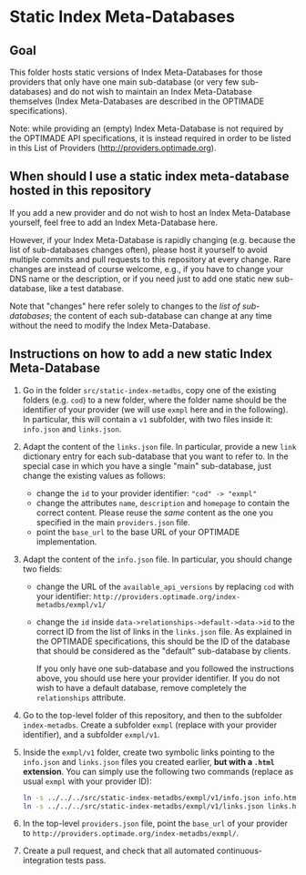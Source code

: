 # Static Index Meta-Databases

## Goal

This folder hosts static versions of Index Meta-Databases for those providers that only have one main sub-database (or very few sub-databases) and do not wish to maintain an Index Meta-Database themselves (Index Meta-Databases are described in the OPTIMADE specifications).

Note: while providing an (empty) Index Meta-Database is not required by the OPTIMADE API specifications, it is instead required in order to be listed in this List of Providers (http://providers.optimade.org).

## When should I use a static index meta-database hosted in this repository

If you add a new provider and do not wish to host an Index Meta-Database yourself, feel free to add an Index Meta-Database here.

However, if your Index Meta-Database is rapidly changing (e.g. because the list of sub-databases changes often), please host it yourself to avoid multiple commits and pull requests to this repository at every change.
Rare changes are instead of course welcome, e.g., if you have to change your DNS name or the description, or if you need just to add one static new sub-database, like a test database.

Note that "changes" here refer solely to changes to the *list of sub-databases*; the content of each sub-database can change at any time without the need to modify the Index Meta-Database.

## Instructions on how to add a new static Index Meta-Database
1. Go in the folder `src/static-index-metadbs`, copy one of the existing folders (e.g. `cod`) to a new folder, where the folder name should be the identifier of your provider (we will use `exmpl` here and in the following).
   In particular, this will contain a `v1` subfolder, with two files inside it: `info.json` and `links.json`.

2. Adapt the content of the `links.json` file. In particular, provide a new `link` dictionary entry for each sub-database that you want to refer to. 
   In the special case in which you have a single "main" sub-database, just change the existing values as follows:
    
   - change the `id` to your provider identifier: `"cod" -> "exmpl"`
   - change the attributes `name`, `description` and `homepage` to contain the correct content. Please reuse the *same* content as the one you specified in the main `providers.json` file.
   - point the `base_url` to the base URL of your OPTIMADE implementation.

3. Adapt the content of the `info.json` file. In particular, you should change two fields:

   - change the URL of the `available_api_versions` by replacing `cod` with your identifier: `http://providers.optimade.org/index-metadbs/exmpl/v1/`
   - change the `id` inside `data->relationships->default->data->id` to the correct ID from the list of links in the `links.json` file.
     As explained in the OPTIMADE specifications, this should be the ID of the database that should be considered as the "default" sub-database by clients. 
     
     If you only have one sub-database and you followed the instructions above, you should use here your provider identifier.
     If you do not wish to have a default database, remove completely the `relationships` attribute.

4. Go to the top-level folder of this repository, and then to the subfolder `index-metadbs`. Create a subfolder `exmpl` (replace with your provider identifier), and a subfolder `exmpl/v1`.

5. Inside the `exmpl/v1` folder, create two symbolic links pointing to the `info.json` and `links.json` files you created earlier, **but with a `.html` extension**.
   You can simply use the following two commands (replace as usual `exmpl` with your provider ID):

   ```bash
   ln -s ../../../src/static-index-metadbs/exmpl/v1/info.json info.html
   ln -s ../../../src/static-index-metadbs/exmpl/v1/links.json links.html
   ```

6. In the top-level `providers.json` file, point the `base_url` of your provider to `http://providers.optimade.org/index-metadbs/exmpl/`.

7. Create a pull request, and check that all automated continuous-integration tests pass.
